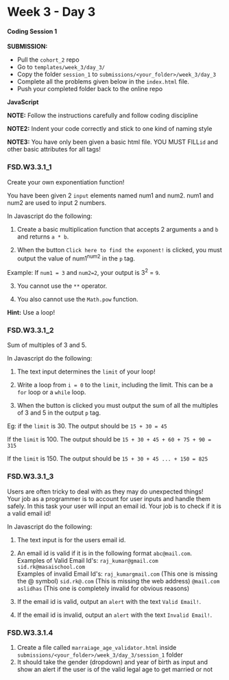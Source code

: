 # Week 3 - Day 3

#### Coding Session 1

**SUBMISSION:**

- Pull the `cohort_2` repo
- Go to `templates/week_3/day_3/` 
- Copy  the folder `session_1`  to `submissions/<your_folder>/week_3/day_3`
- Complete all the problems given below in the `index.html` file.
- Push your completed folder back to the online repo

**JavaScript**

**NOTE:** Follow the instructions carefully and follow coding discipline

**NOTE2:** Indent your code correctly and stick to one kind of naming style

**NOTE3:** You have only been given a basic html file. YOU MUST FILL`id` and other basic attributes for all tags!

### FSD.W3.3.1_1

Create your own exponentiation function!

You have been given 2 `input` elements named num1 and num2. num1 and num2 are used to input 2 numbers. 

In Javascript do the following:  

1. Create a basic multiplication function that accepts 2 arguments `a` and `b` and returns `a * b`.  

2. When the button `Click here to find the exponent!` is clicked, you must output the value of num1<sup>num2</sup> in the `p` tag.  

Example: If `num1 = 3` and  `num2=2`, your output is 3<sup>2</sup> = `9`.  

3. You cannot use the `**` operator.  
  
4. You also cannot use the `Math.pow` function. 

**Hint:** Use a loop!

### FSD.W3.3.1_2

Sum of multiples of 3 and 5.

In Javascript do the following: 

1. The text input determines the `limit` of your loop!

2. Write a loop from `i = 0` to the `limit`, including the limit. This can be a `for` loop or a `while` loop.

3. When the button is clicked you must output the sum of all the multiples of 3 and 5 in the output `p` tag.

Eg: if the `limit` is 30. The output should be `15 + 30 = 45`  

If the `limit` is 100. The output should be `15 + 30 + 45 + 60 + 75 + 90 = 315`  

If the `limit` is 150. The output should be `15 + 30 + 45 ... + 150 = 825`



### FSD.W3.3.1_3

Users are often tricky to deal with as they may do unexpected things!  
Your job as a programmer is to account for user inputs and handle them safely. 
In this task your user will input an email id. Your job is to check if it is a valid email id!

In Javascript do the following: 

1. The text input is for the users email id. 

2. An email id is valid if it is in the following format `abc@mail.com`.   
    Examples of Valid Email Id's: `raj_kumar@gmail.com` `sid.rk@masaischool.com`  
    Examples of invalid Email Id's: `raj_kumargmail.com` (This one is missing the @ symbol) `sid.rk@.com` (This is missing the web address) `@mail.com` `aslidhas` (This one is completely invalid for obvious reasons)

3. If the email id is valid, output an `alert` with the text `Valid Email!`.  

4. If the email id is invalid, output an `alert` with the text `Invalid Email!`.

### FSD.W3.3.1.4

1. Create a file called `marraiage_age_validator.html` inside `submissions/<your_folder>/week_3/day_3/session_1` folder
2. It should take the gender (dropdown) and year of birth as input and show an alert if the user is of the valid legal age to get married or not